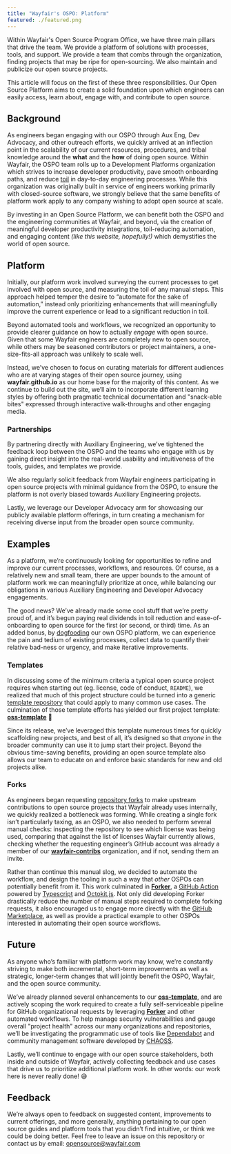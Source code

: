 ```yaml
---
title: "Wayfair's OSPO: Platform"
featured: ./featured.png
---
```


Within Wayfair's Open Source Program Office, we have three main pillars that drive the team. We provide a platform of solutions with processes, tools, and support. We provide a team that combs through the organization, finding projects that may be ripe for open-sourcing. We also maintain and publicize our open source projects.

This article will focus on the first of these three responsibilities. Our Open Source Platform aims to create a solid foundation upon which engineers can easily access, learn about, engage with, and contribute to open source.

## Background

As engineers began engaging with our OSPO through Aux Eng, Dev Advocacy, and other outreach efforts, we quickly arrived at an inflection point in the scalability of our current resources, procedures, and tribal knowledge around the **what** and the **how** of doing open source. Within Wayfair, the OSPO team rolls up to a Development Platforms organization which strives to increase developer productivity, pave smooth onboarding paths, and reduce [toil](https://sre.google/workbook/eliminating-toil/) in day-to-day engineering processes. While this organization was originally built in service of engineers working primarily with closed-source software, we strongly believe that the same benefits of platform work apply to any company wishing to adopt open source at scale.

By investing in an Open Source Platform, we can benefit both the OSPO and the engineering communities at Wayfair, and beyond, via the creation of meaningful developer productivity integrations, toil-reducing automation, and engaging content _(like this website, hopefully!)_ which demystifies the world of open source.

## Platform

Initially, our platform work involved surveying the current processes to get involved with open source, and measuring the toil of any manual steps. This approach helped temper the desire to “automate for the sake of automation,” instead only prioritizing enhancements that will meaningfully improve the current experience or lead to a significant reduction in toil.

Beyond automated tools and workflows, we recognized an opportunity to provide clearer guidance on how to actually _engage_ with open source. Given that some Wayfair engineers are completely new to open source, while others may be seasoned contributors or project maintainers, a one-size-fits-all approach was unlikely to scale well.

Instead, we’ve chosen to focus on curating materials for different audiences who are at varying stages of their open source journey, using **wayfair.github.io** as our home base for the majority of this content. As we continue to build out the site, we’ll aim to incorporate different learning styles by offering both pragmatic technical documentation and "snack-able bites" expressed through interactive walk-throughs and other engaging media.

### Partnerships

By partnering directly with Auxiliary Engineering, we’ve tightened the feedback loop between the OSPO and the teams who engage with us by gaining direct insight into the real-world usability and intuitiveness of the tools, guides, and templates we provide.

We also regularly solicit feedback from Wayfair engineers participating in open source projects with minimal guidance from the OSPO, to ensure the platform is not overly biased towards Auxiliary Engineering projects.

Lastly, we leverage our Developer Advocacy arm for showcasing our publicly available platform offerings, in turn creating a mechanism for receiving diverse input from the broader open source community.

## Examples

As a platform, we’re continuously looking for opportunities to refine and improve our current processes, workflows, and resources. Of course, as a relatively new and small team, there are upper bounds to the amount of platform work we can meaningfully prioritize at once, while balancing our obligations in various Auxiliary Engineering and Developer Advocacy engagements.

The good news? We’ve already made some cool stuff that we’re pretty proud of, and it’s begun paying real dividends in toil reduction and ease-of-onboarding to open source for the first (or second, or third) time. As an added bonus, by [dogfooding](https://edume.com/blog/what-is-dogfooding) our own OSPO platform, we can experience the pain and tedium of existing processes, collect data to quantify their relative bad-ness or urgency, and make iterative improvements.

### Templates

In discussing some of the minimum criteria a typical open source project requires when starting out (eg. license, code of conduct, `README`), we realized that much of this project structure could be turned into a generic [template repository](https://docs.github.com/en/repositories/creating-and-managing-repositories/creating-a-template-repository) that could apply to many common use cases. The culmination of those template efforts has yielded our first project template: [**oss-template**](https://github.com/wayfair-incubator/oss-template) 🎉

Since its release, we’ve leveraged this template numerous times for quickly scaffolding new projects, and best of all, it’s designed so that _anyone_ in the broader community can use it to jump start their project. Beyond the obvious time-saving benefits, providing an open source template also allows our team to educate on and enforce basic standards for new and old projects alike.

### Forks

As engineers began requesting [repository forks](https://docs.github.com/en/get-started/quickstart/fork-a-repo) to make upstream contributions to open source projects that Wayfair already uses internally, we quickly realized a bottleneck was forming. While creating a single fork isn’t particularly taxing, as an OSPO, we also needed to perform several manual checks: inspecting the repository to see which license was being used, comparing that against the list of licenses Wayfair currently allows, checking whether the requesting engineer’s GitHub account was already a member of our [**wayfair-contribs**](https://github.com/wayfair-contribs) organization, and if not, sending them an invite.

Rather than continue this manual slog, we decided to automate the workflow, and design the tooling in such a way that _other_ OSPOs can potentially benefit from it. This work culminated in [**Forker**](https://github.com/marketplace/actions/github-forker), a [GitHub Action](https://github.com/features/actions) powered by [Typescript](https://github.com/actions/typescript-action) and [Octokit.js](https://github.com/octokit/octokit.js). Not only did developing Forker drastically reduce the number of manual steps required to complete forking requests, it also encouraged us to engage more directly with the [GitHub Marketplace](https://github.com/marketplace), as well as provide a practical example to other OSPOs interested in automating their open source workflows.

## Future

As anyone who’s familiar with platform work may know, we’re constantly striving to make both incremental, short-term improvements as well as strategic, longer-term changes that will jointly benefit the OSPO, Wayfair, and the open source community. 

We’ve already planned several enhancements to our [**oss-template**](https://github.com/wayfair-incubator/oss-template), and are actively scoping the work required to create a fully self-serviceable pipeline for GitHub organizational requests by leveraging [**Forker**](https://github.com/marketplace/actions/github-forker) and other automated workflows. To help manage security vulnerabilities and gauge overall "project health" across our many organizations and repositories, we’ll be investigating the programmatic use of tools like [Dependabot](https://dependabot.com/) and community management software developed by [CHAOSS](https://chaoss.community/).

Lastly, we’ll continue to engage with our open source stakeholders, both inside and outside of Wayfair, actively collecting feedback and use cases that drive us to prioritize additional platform work. In other words: our work here is never really done! 😅

## Feedback

We’re always open to feedback on suggested content, improvements to current offerings, and more generally, anything pertaining to our open source guides and platform tools that you didn’t find intuitive, or think we could be doing better. Feel free to leave an issue on this repository or contact us by email: opensource@wayfair.com
